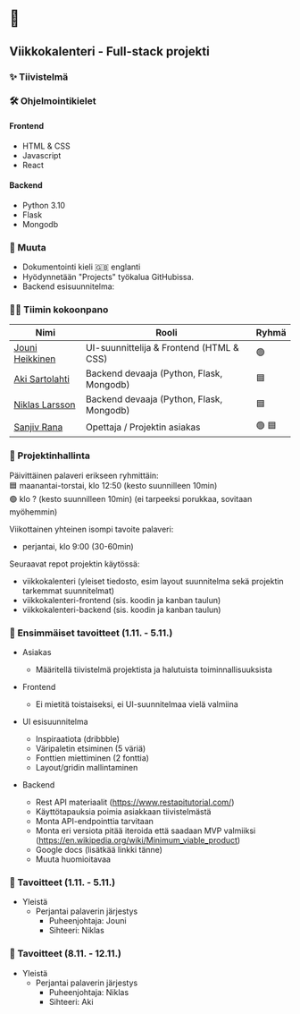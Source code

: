 # 📅
## Viikkokalenteri - Full-stack projekti
### ✨ Tiivistelmä

### 🛠️ Ohjelmointikielet

#### Frontend
- HTML & CSS
- Javascript
- React

#### Backend
- Python 3.10
- Flask
- Mongodb

### 📝 Muuta
- Dokumentointi kieli 🇬🇧 englanti
- Hyödynnetään "Projects" työkalua GitHubissa.
- Backend esisuunnitelma: 

### 👨‍🎤 Tiimin kokoonpano
| Nimi        | Rooli       | Ryhmä       |
| ----------- | ----------- | ----------- |
| [Jouni Heikkinen](https://github.com/heikjou)    | UI-suunnittelija & Frontend (HTML & CSS)     | 🟢     |
| [Aki Sartolahti](https://github.com/donqnr)    | Backend devaaja (Python, Flask, Mongodb)     | 🟦     |
| [Niklas Larsson](https://github.com/nikkelarsson)    | Backend devaaja (Python, Flask, Mongodb)     | 🟦     |
| [Sanjiv Rana](https://github.com/eync)   | Opettaja / Projektin asiakas       | 🟢  🟦      |

### 🚧  Projektinhallinta
Päivittäinen palaveri erikseen ryhmittäin:  
🟦  maanantai-torstai, klo 12:50 (kesto suunnilleen 10min)  
🟢  klo ? (kesto suunnilleen 10min) (ei tarpeeksi porukkaa, sovitaan myöhemmin)

Viikottainen yhteinen isompi tavoite palaveri: 
* perjantai, klo 9:00  (30-60min)

Seuraavat repot projektin käytössä:
* viikkokalenteri (yleiset tiedosto, esim layout suunnitelma sekä projektin tarkemmat suunnitelmat)
* viikkokalenteri-frontend (sis. koodin ja kanban taulun)
* viikkokalenteri-backend (sis. koodin ja kanban taulun)

### 🥅 Ensimmäiset tavoitteet (1.11. - 5.11.)
- Asiakas
    - Määritellä tiivistelmä projektista ja halutuista toiminnallisuuksista

- Frontend
    - Ei mietitä toistaiseksi, ei UI-suunnitelmaa vielä valmiina

- UI esisuunnitelma
    - Inspiraatiota (dribbble)
    - Väripaletin etsiminen (5 väriä)
    - Fonttien miettiminen (2 fonttia)
    - Layout/gridin mallintaminen 

- Backend
    - Rest API materiaalit (https://www.restapitutorial.com/)
    - Käyttötapauksia poimia asiakkaan tiivistelmästä
    - Monta API-endpointtia tarvitaan
    - Monta eri versiota pitää iteroida että saadaan MVP valmiiksi (https://en.wikipedia.org/wiki/Minimum_viable_product)
    - Google docs (lisätkää linkki tänne)
    - Muuta huomioitavaa 

### 🥅 Tavoitteet (1.11. - 5.11.)
- Yleistä
  - Perjantai palaverin järjestys
    - Puheenjohtaja: Jouni
    - Sihteeri: Niklas

### 🥅 Tavoitteet (8.11. - 12.11.)
- Yleistä
  - Perjantai palaverin järjestys
    - Puheenjohtaja: Niklas
    - Sihteeri: Aki